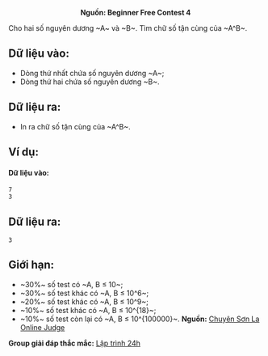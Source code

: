 **<center>Nguồn: Beginner Free Contest 4</center>**

Cho hai số nguyên dương ~A~ và ~B~. Tìm chữ số tận cùng của ~A^B~.

## Dữ liệu vào:
- Dòng thứ nhất chứa số nguyên dương ~A~;
- Dòng thứ hai chứa số nguyên dương ~B~.

## Dữ liệu ra:
- In ra chữ số tận cùng của ~A^B~.

## Ví dụ:
#### Dữ liệu vào:
```
7
3
```

## Dữ liệu ra:
```
3
```

## Giới hạn:
- ~30\%~ số test có ~A, B ≤ 10~;
- ~30\%~ số test khác có ~A, B ≤ 10^6~;
- ~20\%~ số test khác có ~A, B ≤ 10^9~;
- ~10\%~ số test khác có ~A, B ≤ 10^{18}~;
- ~10\%~ số test còn lại có ~A, B ≤ 10^{100000}~.
**Nguồn:** [Chuyên Sơn La Online Judge](http://csloj.ddns.net/)

**Group giải đáp thắc mắc:** [Lập trình 24h](https://www.facebook.com/groups/1386904321519984)